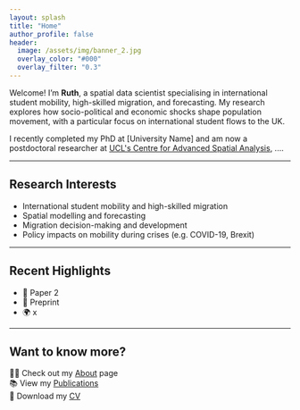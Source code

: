 ```yaml
---
layout: splash
title: "Home"
author_profile: false
header:
  image: /assets/img/banner_2.jpg
  overlay_color: "#000"
  overlay_filter: "0.3"
---
```


Welcome! I’m **Ruth**, a spatial data scientist specialising in international student mobility, high-skilled migration, and forecasting. My research explores how socio-political and economic shocks shape population movement, with a particular focus on international student flows to the UK.

I recently completed my PhD at [University Name] and am now a postdoctoral researcher at [UCL's Centre for Advanced Spatial Analysis](https://www.ucl.ac.uk/bartlett/casa), .... 

---

## Research Interests

- International student mobility and high-skilled migration  
- Spatial modelling and forecasting  
- Migration decision-making and development  
- Policy impacts on mobility during crises (e.g. COVID-19, Brexit)

---

## Recent Highlights

- 📄 Paper 2
- 🧮 Preprint
- 🌍 x

---

## Want to know more?

👩‍🔬 Check out my [About](/about/) page  
📚 View my [Publications](/publications/)  
📄 Download my [CV](/cv/)

